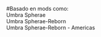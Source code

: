 #Basado en mods como:</br>
Umbra Spherae</br>
Umbra Spherae-Reborn</br>
Umbra Spherae-Reborn - Americas</br>
